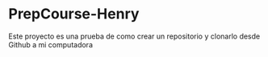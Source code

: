 # PrepCourse-Henry
Este proyecto es una prueba de como crear un repositorio y clonarlo desde Github a mi computadora
